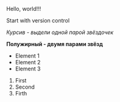 Hello, world!!!

Start with version control

*Курсив - выдели одной парой звёздочек*

**Полужирный - двумя парами звёзд**

* Element 1
* Element 2
* Element 3

1. First
2. Second
3. Firth


